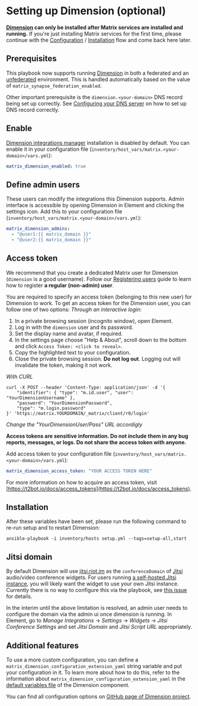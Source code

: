 # Setting up Dimension (optional)

**[Dimension](https://dimension.t2bot.io) can only be installed after Matrix services are installed and running.**
If you're just installing Matrix services for the first time, please continue with the [Configuration](configuring-playbook.md) / [Installation](installing.md) flow and come back here later.

## Prerequisites

This playbook now supports running [Dimension](https://dimension.t2bot.io) in both a federated and an [unfederated](https://github.com/turt2live/matrix-dimension/blob/master/docs/unfederated.md) environment. This is handled automatically based on the value of `matrix_synapse_federation_enabled`.

Other important prerequisite is the `dimension.<your-domain>` DNS record being set up correctly. See [Configuring your DNS server](configuring-dns.md) on how to set up DNS record correctly.


## Enable

[Dimension integrations manager](https://dimension.t2bot.io) installation is disabled by default. You can enable it in your configuration file (`inventory/host_vars/matrix.<your-domain>/vars.yml`):

```yaml
matrix_dimension_enabled: true
```


## Define admin users

These users can modify the integrations this Dimension supports. Admin interface is accessible by opening Dimension in Element and clicking the settings icon.
Add this to your configuration file (`inventory/host_vars/matrix.<your-domain>/vars.yml`):

```yaml
matrix_dimension_admins:
  - "@user1:{{ matrix_domain }}"
  - "@user2:{{ matrix_domain }}"
```


## Access token

We recommend that you create a dedicated Matrix user for Dimension (`dimension` is a good username).
Follow our [Registering users](registering-users.md) guide to learn how to register **a regular (non-admin) user**.

You are required to specify an access token (belonging to this new user) for Dimension to work.
To get an access token for the Dimension user, you can follow one of two options:
*Through an interactive login*:

1. In a private browsing session (incognito window), open Element.
2. Log in with the `dimension` user and its password.
1. Set the display name and avatar, if required.
2. In the settings page choose "Help & About", scroll down to the bottom and click `Access Token: <click to reveal>`.
3. Copy the highlighted text to your configuration.
4. Close the private browsing session. **Do not log out**. Logging out will invalidate the token, making it not work.

*With CURL* 

```
curl -X POST --header 'Content-Type: application/json' -d '{
    "identifier": { "type": "m.id.user", "user": "YourDimensionUsername" },
    "password": "YourDimensionPassword",
    "type": "m.login.password"
}' 'https://matrix.YOURDOMAIN/_matrix/client/r0/login'
```
*Change the "YourDimensionUser/Pass" URL accordigly*

**Access tokens are sensitive information. Do not include them in any bug reports, messages, or logs. Do not share the access token with anyone.**

Add access token to your configuration file (`inventory/host_vars/matrix.<your-domain>/vars.yml`):

```yaml
matrix_dimension_access_token: "YOUR ACCESS TOKEN HERE"
```

For more information on how to acquire an access token, visit [https://t2bot.io/docs/access_tokens](https://t2bot.io/docs/access_tokens).


## Installation

After these variables have been set, please run the following command to re-run setup and to restart Dimension:

```
ansible-playbook -i inventory/hosts setup.yml --tags=setup-all,start
```


## Jitsi domain

By default Dimension will use [jitsi.riot.im](https://jitsi.riot.im/) as the `conferenceDomain` of [Jitsi](https://jitsi.org/) audio/video conference widgets. For users running [a self-hosted Jitsi instance](./configuring-playbook-jitsi.md), you will likely want the widget to use your own Jitsi instance. Currently there is no way to configure this via the playbook, see [this issue](https://github.com/turt2live/matrix-dimension/issues/345) for details.

In the interim until the above limitation is resolved, an admin user needs to configure the domain via the admin ui once dimension is running. In Element, go to *Manage Integrations* &rightarrow; *Settings* &rightarrow; *Widgets* &rightarrow; *Jitsi Conference Settings* and set *Jitsi Domain* and *Jitsi Script URL* appropriately.


## Additional features

To use a more custom configuration, you can define a `matrix_dimension_configuration_extension_yaml` string variable and put your configuration in it.
To learn more about how to do this, refer to the information about `matrix_dimension_configuration_extension_yaml` in the [default variables file](../roles/matrix-dimension/defaults/main.yml) of the Dimension component.

You can find all configuration options on [GitHub page of Dimension project](https://github.com/turt2live/matrix-dimension/blob/master/config/default.yaml).
